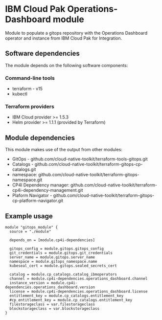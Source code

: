 # IBM Cloud Pak Operations-Dashboard module

Module to populate a gitops repository with the Operations Dashboard operator and instance from IBM Cloud Pak for Integration.

## Software dependencies

The module depends on the following software components:

### Command-line tools

- terraform - v15
- kubectl

### Terraform providers

- IBM Cloud provider >= 1.5.3
- Helm provider >= 1.1.1 (provided by Terraform)

## Module dependencies

This module makes use of the output from other modules:

- GitOps - github.com/cloud-native-toolkit/terraform-tools-gitops.git
- Catalogs - github.com/cloud-native-toolkit/terraform-gitops-cp-catalogs.git
- namespace: github.com/cloud-native-toolkit/terraform-gitops-namespace.git
- CP4I Dependency manager: github.com/cloud-native-toolkit/terraform-cp4i-dependency-management.git
- Plaform Navigator - github.com/cloud-native-toolkit/terraform-gitops-cp-platform-navigator.git

## Example usage

```hcl-terraform
module "gitops_module" {
  source = "./module"

  depends_on = [module.cp4i-dependencies]

  gitops_config = module.gitops.gitops_config
  git_credentials = module.gitops.git_credentials
  server_name = module.gitops.server_name
  namespace = module.gitops_namespace.name
  kubeseal_cert = module.gitops.sealed_secrets_cert

  catalog = module.cp_catalogs.catalog_ibmoperators
  channel = module.cp4i-dependencies.operations_dashboard.channel
  instance_version = module.cp4i-dependencies.operations_dashboard.version
  license = module.cp4i-dependencies.operations_dashboard.license
  entitlement_key = module.cp_catalogs.entitlement_key
  #cp_entitlement_key = module.cp_catalogs.entitlement_key
  filestorageclass = var.filestorageclass
  blockstorageclass = var.blockstorageclass
}

```

